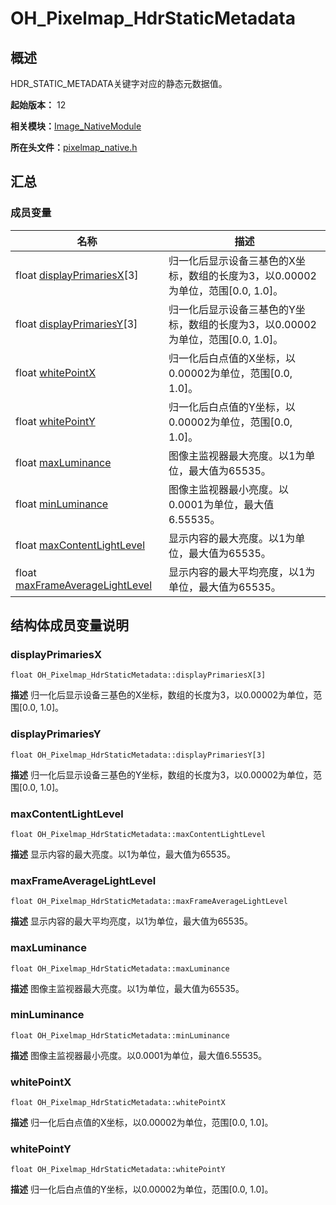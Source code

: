 # OH_Pixelmap_HdrStaticMetadata


## 概述

HDR_STATIC_METADATA关键字对应的静态元数据值。

**起始版本：** 12

**相关模块：**[Image_NativeModule](_image___native_module.md)

**所在头文件：**[pixelmap_native.h](pixelmap__native_8h.md)


## 汇总


### 成员变量

| 名称 | 描述 | 
| -------- | -------- |
| float [displayPrimariesX](#displayprimariesx)[3] | 归一化后显示设备三基色的X坐标，数组的长度为3，以0.00002为单位，范围[0.0, 1.0]。  | 
| float [displayPrimariesY](#displayprimariesy)[3] | 归一化后显示设备三基色的Y坐标，数组的长度为3，以0.00002为单位，范围[0.0, 1.0]。  | 
| float [whitePointX](#whitepointx) | 归一化后白点值的X坐标，以0.00002为单位，范围[0.0, 1.0]。  | 
| float [whitePointY](#whitepointy) | 归一化后白点值的Y坐标，以0.00002为单位，范围[0.0, 1.0]。  | 
| float [maxLuminance](#maxluminance) | 图像主监视器最大亮度。以1为单位，最大值为65535。  | 
| float [minLuminance](#minluminance) | 图像主监视器最小亮度。以0.0001为单位，最大值6.55535。  | 
| float [maxContentLightLevel](#maxcontentlightlevel) | 显示内容的最大亮度。以1为单位，最大值为65535。  | 
| float [maxFrameAverageLightLevel](#maxframeaveragelightlevel) | 显示内容的最大平均亮度，以1为单位，最大值为65535。  | 


## 结构体成员变量说明


### displayPrimariesX

```
float OH_Pixelmap_HdrStaticMetadata::displayPrimariesX[3]
```
**描述**
归一化后显示设备三基色的X坐标，数组的长度为3，以0.00002为单位，范围[0.0, 1.0]。


### displayPrimariesY

```
float OH_Pixelmap_HdrStaticMetadata::displayPrimariesY[3]
```
**描述**
归一化后显示设备三基色的Y坐标，数组的长度为3，以0.00002为单位，范围[0.0, 1.0]。


### maxContentLightLevel

```
float OH_Pixelmap_HdrStaticMetadata::maxContentLightLevel
```
**描述**
显示内容的最大亮度。以1为单位，最大值为65535。


### maxFrameAverageLightLevel

```
float OH_Pixelmap_HdrStaticMetadata::maxFrameAverageLightLevel
```
**描述**
显示内容的最大平均亮度，以1为单位，最大值为65535。


### maxLuminance

```
float OH_Pixelmap_HdrStaticMetadata::maxLuminance
```
**描述**
图像主监视器最大亮度。以1为单位，最大值为65535。


### minLuminance

```
float OH_Pixelmap_HdrStaticMetadata::minLuminance
```
**描述**
图像主监视器最小亮度。以0.0001为单位，最大值6.55535。


### whitePointX

```
float OH_Pixelmap_HdrStaticMetadata::whitePointX
```
**描述**
归一化后白点值的X坐标，以0.00002为单位，范围[0.0, 1.0]。


### whitePointY

```
float OH_Pixelmap_HdrStaticMetadata::whitePointY
```
**描述**
归一化后白点值的Y坐标，以0.00002为单位，范围[0.0, 1.0]。
